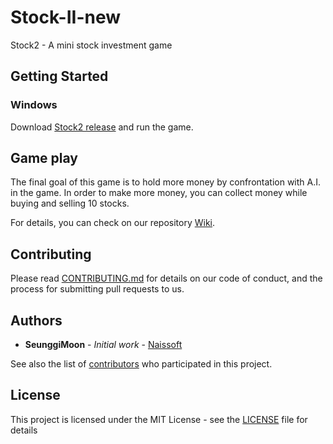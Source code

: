 # Stock-II-new



Stock2 - A mini stock investment game



## Getting Started



### Windows

Download [Stock2 release](https://github.com/dldkddkd/Stock-II-new/releases/latest) and run the game.

## Game play

The final goal of this game is to hold more money by confrontation with A.I. in the game. In order to make more money, you can collect money while buying and selling 10 stocks.

For details, you can check on our repository [Wiki](https://github.com/dldkddkd/Stock-II-new.wiki.git).

## Contributing



Please read [CONTRIBUTING.md](https://github.com/dlkdkddkd/Stock-II-new/CONTRIBUTING.md) for details on our code of conduct, and the process for submitting pull requests to us.



## Authors



* **SeunggiMoon** - *Initial work* - [Naissoft](https://github.com/SeunggiMoon)



See also the list of [contributors](https://github.com/dlkdkddkd/Stock-II-new/CONTRIBUTORS.md) who participated in this project.



## License





This project is licensed under the MIT License - see the [LICENSE](LICENSE) file for details
